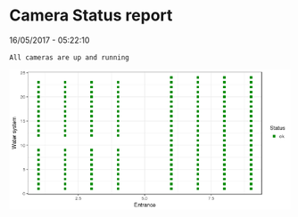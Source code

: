 Camera Status report
================
16/05/2017 - 05:22:10

    All cameras are up and running

![](camreport_files/figure-markdown_github/unnamed-chunk-2-1.png)
